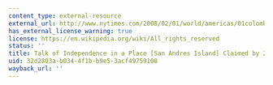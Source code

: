```yaml
---
content_type: external-resource
external_url: http://www.nytimes.com/2008/02/01/world/americas/01colombia.html
has_external_license_warning: true
license: https://en.wikipedia.org/wiki/All_rights_reserved
status: ''
title: Talk of Independence in a Place [San Andres Island] Claimed by 2 Nations
uid: 32d2803a-b034-4f1b-b9e5-3acf49759108
wayback_url: ''
---
```

